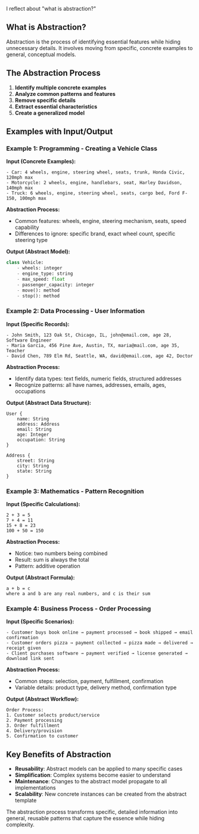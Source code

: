 I reflect about "what is abstraction?"

## What is Abstraction?

Abstraction is the process of identifying essential features while hiding unnecessary details. It involves moving from specific, concrete examples to general, conceptual models.

## The Abstraction Process

1. **Identify multiple concrete examples**
2. **Analyze common patterns and features**
3. **Remove specific details**
4. **Extract essential characteristics**
5. **Create a generalized model**

## Examples with Input/Output

### Example 1: Programming - Creating a Vehicle Class

**Input (Concrete Examples):**
```
- Car: 4 wheels, engine, steering wheel, seats, trunk, Honda Civic, 120mph max
- Motorcycle: 2 wheels, engine, handlebars, seat, Harley Davidson, 140mph max  
- Truck: 6 wheels, engine, steering wheel, seats, cargo bed, Ford F-150, 100mph max
```

**Abstraction Process:**
- Common features: wheels, engine, steering mechanism, seats, speed capability
- Differences to ignore: specific brand, exact wheel count, specific steering type

**Output (Abstract Model):**
```python
class Vehicle:
    - wheels: integer
    - engine_type: string
    - max_speed: float
    - passenger_capacity: integer
    - move(): method
    - stop(): method
```

### Example 2: Data Processing - User Information

**Input (Specific Records):**
```
- John Smith, 123 Oak St, Chicago, IL, john@email.com, age 28, Software Engineer
- Maria Garcia, 456 Pine Ave, Austin, TX, maria@mail.com, age 35, Teacher  
- David Chen, 789 Elm Rd, Seattle, WA, david@email.com, age 42, Doctor
```

**Abstraction Process:**
- Identify data types: text fields, numeric fields, structured addresses
- Recognize patterns: all have names, addresses, emails, ages, occupations

**Output (Abstract Data Structure):**
```
User {
    name: String
    address: Address
    email: String  
    age: Integer
    occupation: String
}

Address {
    street: String
    city: String
    state: String
}
```

### Example 3: Mathematics - Pattern Recognition

**Input (Specific Calculations):**
```
2 + 3 = 5
7 + 4 = 11
15 + 8 = 23
100 + 50 = 150
```

**Abstraction Process:**
- Notice: two numbers being combined
- Result: sum is always the total
- Pattern: additive operation

**Output (Abstract Formula):**
```
a + b = c
where a and b are any real numbers, and c is their sum
```

### Example 4: Business Process - Order Processing

**Input (Specific Scenarios):**
```
- Customer buys book online → payment processed → book shipped → email confirmation
- Customer orders pizza → payment collected → pizza made → delivered → receipt given
- Client purchases software → payment verified → license generated → download link sent
```

**Abstraction Process:**
- Common steps: selection, payment, fulfillment, confirmation
- Variable details: product type, delivery method, confirmation type

**Output (Abstract Workflow):**
```
Order Process:
1. Customer selects product/service
2. Payment processing
3. Order fulfillment
4. Delivery/provision
5. Confirmation to customer
```

## Key Benefits of Abstraction

- **Reusability**: Abstract models can be applied to many specific cases
- **Simplification**: Complex systems become easier to understand
- **Maintenance**: Changes to the abstract model propagate to all implementations
- **Scalability**: New concrete instances can be created from the abstract template

The abstraction process transforms specific, detailed information into general, reusable patterns that capture the essence while hiding complexity.